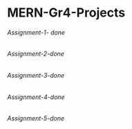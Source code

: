 # MERN-Gr4-Projects

###### Assignment-1- done
###### Assignment-2-done
###### Assignment-3-done
###### Assignment-4-done
###### Assignment-5-done
